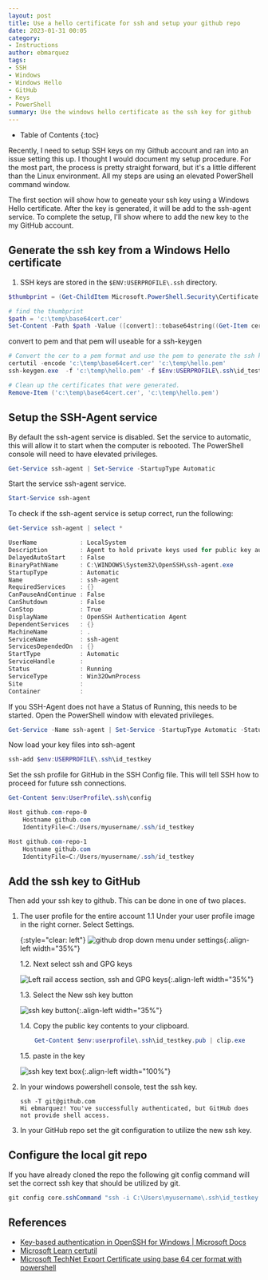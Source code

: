 ```yaml
---
layout: post
title: Use a hello certificate for ssh and setup your github repo
date: 2023-01-31 00:05
category: 
- Instructions
author: ebmarquez
tags:
- SSH
- Windows
- Windows Hello
- GitHub
- Keys
- PowerShell
summary: Use the windows hello certificate as the ssh key for github
---
```

* Table of Contents
{:toc}

Recently, I need to setup SSH keys on my Github account and ran into an issue setting this up. I thought I would document my setup procedure. For the most part, the process is pretty straight forward, but it's a little different than the Linux environment. All my steps are using an elevated PowerShell command window.

The first section will show how to geneate your ssh key using a Windows Hello certificate. After the key is generated, it will be add to the ssh-agent service. To complete the setup, I'll show where to add the new key to the my GitHub account.

## Generate the ssh key from a Windows Hello certificate

1. SSH keys are stored in the `$ENV:USERPROFILE\.ssh` directory.

```powershell
$thumbprint = (Get-ChildItem Microsoft.PowerShell.Security\Certificate::CurrentUser -Recurse | Where-Object {$_.Issuer -match 'Windows Hello'} | Select-Object -First 1).Thumbprint

# find the thumbprint
$path = 'c:\temp\base64cert.cer'
Set-Content -Path $path -Value ([convert]::tobase64string((Get-Item cert:\currentuser\my\$thumbprint).RawData)) -Encoding Ascii
```

convert to pem and that pem will useable for a ssh-keygen

```powershell
# Convert the cer to a pem format and use the pem to generate the ssh key.
certutil -encode 'c:\temp\base64cert.cer' 'c:\temp\hello.pem'
ssh-keygen.exe  -f 'c:\temp\hello.pem' -f $Env:USERPROFILE\.ssh\id_testkey

# Clean up the certificates that were generated.
Remove-Item ('c:\temp\base64cert.cer', 'c:\temp\hello.pem')
```

## Setup the SSH-Agent service

By default the ssh-agent service is disabled. Set the service to automatic, this will allow it to start when the computer is rebooted. The PowerShell console will need to have elevated privileges.

```powershell
Get-Service ssh-agent | Set-Service -StartupType Automatic
```

Start the service ssh-agent service.

```powershell
Start-Service ssh-agent
```

To check if the ssh-agent service is setup correct, run the following:

```powershell
Get-Service ssh-agent | select *

UserName            : LocalSystem
Description         : Agent to hold private keys used for public key authentication.
DelayedAutoStart    : False
BinaryPathName      : C:\WINDOWS\System32\OpenSSH\ssh-agent.exe
StartupType         : Automatic
Name                : ssh-agent
RequiredServices    : {}
CanPauseAndContinue : False
CanShutdown         : False
CanStop             : True
DisplayName         : OpenSSH Authentication Agent
DependentServices   : {}
MachineName         : .
ServiceName         : ssh-agent
ServicesDependedOn  : {}
StartType           : Automatic
ServiceHandle       :
Status              : Running
ServiceType         : Win32OwnProcess
Site                :
Container           :
```

 If you SSH-Agent does not have a Status of Running, this needs to be started.  Open the PowerShell window with elevated privileges.

 ```powershell
Get-Service -Name ssh-agent | Set-Service -StartupType Automatic -Status Running
```

Now load your key files into ssh-agent

```powershell
ssh-add $env:USERPROFILE\.ssh\id_testkey
```

Set the ssh profile for GitHub in the SSH Config file.  This will tell SSH how to proceed for future ssh connections.

```Powershell
Get-Content $env:UserProfile\.ssh\config

Host github.com-repo-0
    Hostname github.com
    IdentityFile=C:/Users/myusername/.ssh/id_testkey

Host github.com-repo-1
    Hostname github.com
    IdentityFile=C:/Users/myusername/.ssh/id_testkey
```

## Add the ssh key to GitHub

Then add your ssh key to github.  This can be done in one of two places.

1. The user profile for the entire account
    1.1 Under your user profile image in the right corner. Select Settings.

    {:style="clear: left"}
    ![github drop down menu under settings](https://ebmarquez.blob.core.windows.net/public-read/image/blog/sshkey/github20220906234032.png){:.align-left width="35%"}

   1.2. Next select ssh and GPG keys

    ![Left rail access section, ssh and GPG keys](https://ebmarquez.blob.core.windows.net/public-read/image/blog/sshkey/github20220906234238.png){:.align-left width="35%"}

   1.3. Select the New ssh key button

    ![ssh key button](https://ebmarquez.blob.core.windows.net/public-read/image/blog/sshkey/github_button_20220906234335.png){:.align-left width="35%"}

   1.4. Copy the public key contents to your clipboard.

    ```powershell
        Get-Content $env:userprofile\.ssh\id_testkey.pub | clip.exe
    ```

    1.5. paste in the key

    ![ssh key text box](https://ebmarquez.blob.core.windows.net/public-read/image/blog/sshkey/github20220906234431.png){:.align-left width="100%"}

2. In your windows powershell console, test the ssh key.

    ```console
    ssh -T git@github.com
    Hi ebmarquez! You've successfully authenticated, but GitHub does not provide shell access.
    ```

3. In your GitHub repo set the git configuration to utilize the new ssh key.

## Configure the local git repo

If you have already cloned the repo the following git config command will set the correct ssh key that should be utilized by git.

```powershell
git config core.sshCommand "ssh -i C:\Users\myusername\.ssh\id_testkey -F /dev/null"
```

## References

- [Key-based authentication in OpenSSH for Windows \| Microsoft Docs](https://docs.microsoft.com/en-us/windows-server/administration/openssh/openssh_keymanagement)
- [Microsoft Learn certutil](https://learn.microsoft.com/en-us/windows-server/administration/windows-commands/certutil)
- [Microsoft TechNet Export Certificate using base 64 cer format with powershell](https://social.technet.microsoft.com/Forums/en-US/37a213b9-f185-482e-b610-295f2056506e/export-certificate-using-base-64-cer-format-with-powershell-)
